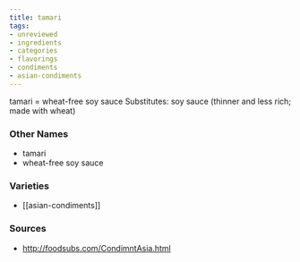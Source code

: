 ```yaml
---
title: tamari
tags:
- unreviewed
- ingredients
- categories
- flavorings
- condiments
- asian-condiments
---
```

tamari = wheat-free soy sauce Substitutes: soy sauce (thinner and less rich; made with wheat)

### Other Names

* tamari
* wheat-free soy sauce

### Varieties

* [[asian-condiments]]

### Sources
* http://foodsubs.com/CondimntAsia.html
